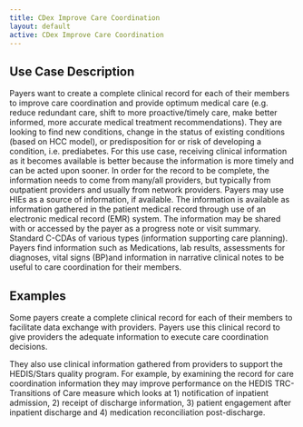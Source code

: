 ```yaml
---
title: CDex Improve Care Coordination
layout: default
active: CDex Improve Care Coordination
---
```


## Use Case Description 
Payers want to create a complete clinical record for each of their members to improve care coordination and provide optimum medical care (e.g. reduce redundant care, shift to more proactive/timely care, make better informed, more accurate medical treatment recommendations). They are looking to find new conditions, change in the status of existing conditions (based on HCC model), or predisposition for or risk of developing a condition, i.e. prediabetes. For this use case, receiving clinical information as it becomes available is better because the information is more timely and can be acted upon sooner. In order for the record to be complete, the information needs to come from many/all providers, but typically from outpatient providers and usually from network providers. Payers may use HIEs as a source of information, if available. The information is available as information gathered in the patient medical record through use of an electronic medical record (EMR) system. The information may be shared with or accessed by the payer as a progress note or visit summary. Standard C-CDAs of various types (information supporting care planning). Payers find information such as Medications, lab results, assessments for diagnoses, vital signs (BP)and information in narrative clinical notes to be useful to care coordination for their members.

## Examples
Some payers create a complete clinical record for each of their members to facilitate data exchange with providers. Payers use this clinical record to give providers the adequate information to execute care coordination decisions. 

They also use clinical information gathered from providers to support the HEDIS/Stars quality program. For example, by examining the record for care coordination information they may improve performance on the HEDIS TRC- Transitions of Care measure which looks at 1) notification of inpatient admission, 2) receipt of discharge information, 3) patient engagement after inpatient discharge and 4) medication reconciliation post-discharge.  
